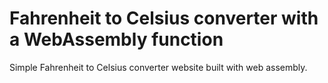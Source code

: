 # Fahrenheit to Celsius converter with a WebAssembly function

Simple Fahrenheit to Celsius converter website built with web assembly.
